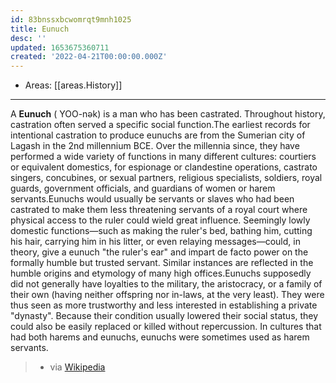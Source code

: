 ```yaml
---
id: 83bnssxbcwomrqt9mnh1025
title: Eunuch
desc: ''
updated: 1653675360711
created: '2022-04-21T00:00:00.000Z'
---
```


- Areas: [[areas.History]]

---

A **Eunuch** ( YOO-nək) is a man who has been castrated. Throughout history, castration often served a specific social function.The earliest records for intentional castration to produce eunuchs are from the Sumerian city of Lagash in the 2nd millennium BCE. Over the millennia since, they have performed a wide variety of functions in many different cultures: courtiers or equivalent domestics, for espionage or clandestine operations, castrato singers, concubines, or sexual partners, religious specialists, soldiers, royal guards, government officials, and guardians of women or harem servants.Eunuchs would usually be servants or slaves who had been castrated to make them less threatening servants of a royal court where physical access to the ruler could wield great influence. Seemingly lowly domestic functions—such as making the ruler's bed, bathing him, cutting his hair, carrying him in his litter, or even relaying messages—could, in theory, give a eunuch "the ruler's ear" and impart de facto power on the formally humble but trusted servant. Similar instances are reflected in the humble origins and etymology of many high offices.Eunuchs supposedly did not generally have loyalties to the military, the aristocracy, or a family of their own (having neither offspring nor in-laws, at the very least). They were thus seen as more trustworthy and less interested in establishing a private "dynasty". Because their condition usually lowered their social status, they could also be easily replaced or killed without repercussion. In cultures that had both harems and eunuchs, eunuchs were sometimes used as harem servants.

> - via [Wikipedia](https://en.wikipedia.org/wiki/Eunuch)
